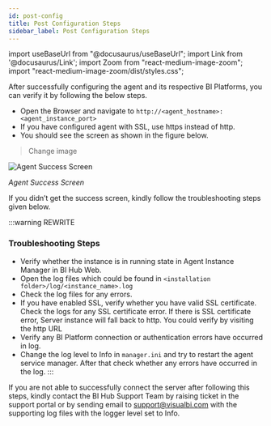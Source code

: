 ```yaml
---
id: post-config
title: Post Configuration Steps
sidebar_label: Post Configuration Steps
---
```

import useBaseUrl from "@docusaurus/useBaseUrl";
import Link from '@docusaurus/Link';
import Zoom from "react-medium-image-zoom";
import "react-medium-image-zoom/dist/styles.css";

After successfully configuring the agent and its respective BI Platforms, you can verify it by following the below steps.

* Open the Browser and navigate to `http://<agent_hostname>:<agent_instance_port>`
* If you have configured agent with SSL, use https instead of http.
* You should see the screen as shown in the figure below.

> Change image

<div style={{textAlign: 'center'}}>
  <Zoom>
<img alt="Agent Success Screen" src={useBaseUrl('/doc-images/post-config/agent-success.png')}/>
  </Zoom>
</div>

*Agent Success Screen*

If you didn’t get the success screen, kindly follow the troubleshooting steps given below.

:::warning
REWRITE
### Troubleshooting Steps

- Verify whether the instance is in running state in Agent Instance Manager in BI Hub Web.
- Open the log files which could be found in `<installation folder>/log/<instance_name>.log`
- Check the log files for any errors.
- If you have enabled SSL, verify whether you have valid SSL certificate. Check the logs for any SSL certificate error. If there is SSL certificate error, Server instance will fall back to http. You could verify by visiting the http URL
- Verify any BI Platform connection or authentication errors have occurred in log.
- Change the log level to Info in `manager.ini` and try to restart the agent service manager. After that check whether any errors have occurred in the log.
:::

If you are not able to successfully connect the server after following this steps, kindly contact the BI Hub Support Team by raising ticket in the support portal or by sending email to support@visualbi.com with the supporting log files with the logger level set to Info.
